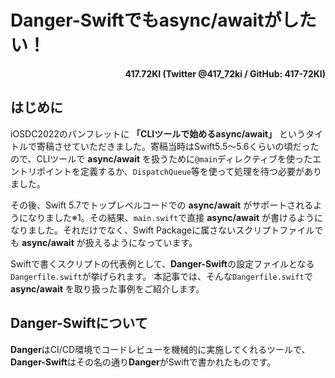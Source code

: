 # Danger-Swiftでもasync/awaitがしたい！

<p align="right">
<strong>417.72KI (Twitter @417_72ki / GitHub: 417-72KI)</strong>
</p>

## はじめに
iOSDC2022のパンフレットに **「CLIツールで始めるasync/await」** というタイトルで寄稿させていただきました。寄稿当時はSwift5.5〜5.6くらいの頃だったので、CLIツールで **async/await** を扱うために`@main`ディレクティブを使ったエントリポイントを定義するか、`DispatchQueue`等を使って処理を待つ必要がありました。

その後、Swift 5.7でトップレベルコードでの **async/await** がサポートされるようになりました※1。その結果、`main.swift`で直接 **async/await** が書けるようになりました。それだけでなく、Swift Packageに属さないスクリプトファイルでも **async/await** が扱えるようになっています。

Swiftで書くスクリプトの代表例として、**Danger-Swift**の設定ファイルとなる`Dangerfile.swift`が挙げられます。
本記事では、そんな`Dangerfile.swift`で **async/await** を取り扱った事例をご紹介します。

## Danger-Swiftについて

**Danger**はCI/CD環境でコードレビューを機械的に実施してくれるツールで、**Danger-Swift**はその名の通り**Danger**がSwiftで書かれたものです。
